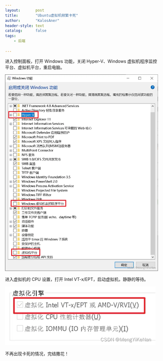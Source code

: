 ```yaml
---
layout:       post
title:        "Ubuntu虚拟机频繁卡死"
author:       "KalosAner"
header-style: text
catalog:      false
tags:
    - 后端

---
```


进入控制面板，打开 Windows 功能，关闭 Hyper-V、Windows 虚拟机程序监控平台、虚拟机平台，重启电脑。

![715992fe65d230ea6764b7eec63f033d](\img\in-post\715992fe65d230ea6764b7eec63f033d.png)

进入虚拟机的 CPU 设置，打开 Intel VT-x/EPT，启动虚拟机，静静的等待。

![b54190a073578acad3ada8771c31c4ca](\img\in-post\b54190a073578acad3ada8771c31c4ca.png)

不再出现卡死的情况，完结撒花！
